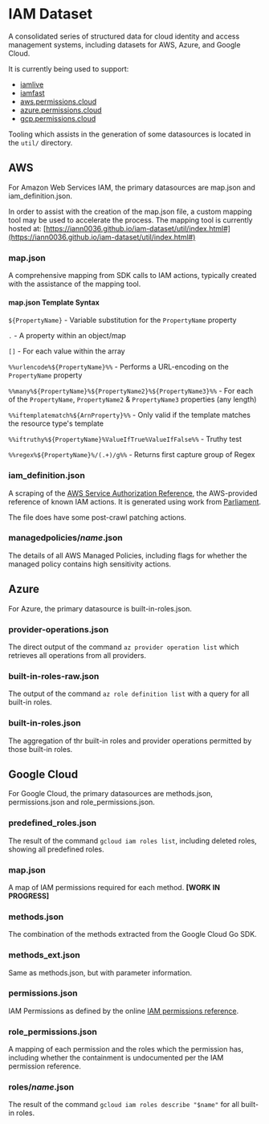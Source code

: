 # IAM Dataset

A consolidated series of structured data for cloud identity and access management systems, including datasets for AWS, Azure, and Google Cloud.

It is currently being used to support:

* [iamlive](https://github.com/iann0036/iamlive)
* [iamfast](https://github.com/iann0036/iamfast)
* [aws.permissions.cloud](https://aws.permissions.cloud)
* [azure.permissions.cloud](https://azure.permissions.cloud)
* [gcp.permissions.cloud](https://gcp.permissions.cloud)

Tooling which assists in the generation of some datasources is located in the `util/` directory.

## AWS

For Amazon Web Services IAM, the primary datasources are map.json and iam_definition.json.

In order to assist with the creation of the map.json file, a custom mapping tool may be used to accelerate the process. The mapping tool is currently hosted at: [https://iann0036.github.io/iam-dataset/util/index.html#](https://iann0036.github.io/iam-dataset/util/index.html#)

### map.json

A comprehensive mapping from SDK calls to IAM actions, typically created with the assistance of the mapping tool.

#### map.json Template Syntax

`${PropertyName}` - Variable substitution for the `PropertyName` property

`.` - A property within an object/map

`[]` - For each value within the array

`%%urlencode%${PropertyName}%%` - Performs a URL-encoding on the `PropertyName` property

`%%many%${PropertyName}%${PropertyName2}%${PropertyName3}%%` - For each of the `PropertyName`, `PropertyName2` & `PropertyName3` properties (any length)

`%%iftemplatematch%${ArnProperty}%%` - Only valid if the template matches the resource type's template

`%%iftruthy%${PropertyName}%ValueIfTrue%ValueIfFalse%%` - Truthy test

`%%regex%${PropertyName}%/(.+)/g%%` - Returns first capture group of Regex

### iam_definition.json

A scraping of the [AWS Service Authorization Reference](https://docs.aws.amazon.com/service-authorization/latest/reference/reference.html), the AWS-provided reference of known IAM actions. It is generated using work from [Parliament](https://github.com/duo-labs/parliament).

The file does have some post-crawl patching actions.

### managedpolicies/_name_.json

The details of all AWS Managed Policies, including flags for whether the managed policy contains high sensitivity actions.

## Azure

For Azure, the primary datasource is built-in-roles.json.

### provider-operations.json

The direct output of the command `az provider operation list` which retrieves all operations from all providers.

### built-in-roles-raw.json

The output of the command `az role definition list` with a query for all built-in roles.

### built-in-roles.json

The aggregation of thr built-in roles and provider operations permitted by those built-in roles.

## Google Cloud

For Google Cloud, the primary datasources are methods.json, permissions.json and role_permissions.json.

### predefined_roles.json

The result of the command `gcloud iam roles list`, including deleted roles, showing all predefined roles.

### map.json

A map of IAM permissions required for each method. **[WORK IN PROGRESS]**

### methods.json

The combination of the methods extracted from the Google Cloud Go SDK.

### methods_ext.json

Same as methods.json, but with parameter information.

### permissions.json

IAM Permissions as defined by the online [IAM permissions reference](https://cloud.google.com/iam/docs/permissions-reference).

### role_permissions.json

A mapping of each permission and the roles which the permission has, including whether the containment is undocumented per the IAM permission reference.

### roles/_name_.json

The result of the command `gcloud iam roles describe "$name"` for all built-in roles.
